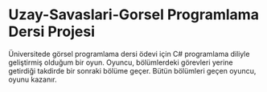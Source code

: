 # Uzay-Savaslari-Gorsel Programlama Dersi Projesi
Üniversitede görsel programlama dersi ödevi için C# programlama diliyle geliştirmiş olduğum bir oyun. Oyuncu, bölümlerdeki görevleri yerine getirdiği takdirde bir sonraki bölüme geçer. Bütün bölümleri geçen oyuncu, oyunu kazanır.
